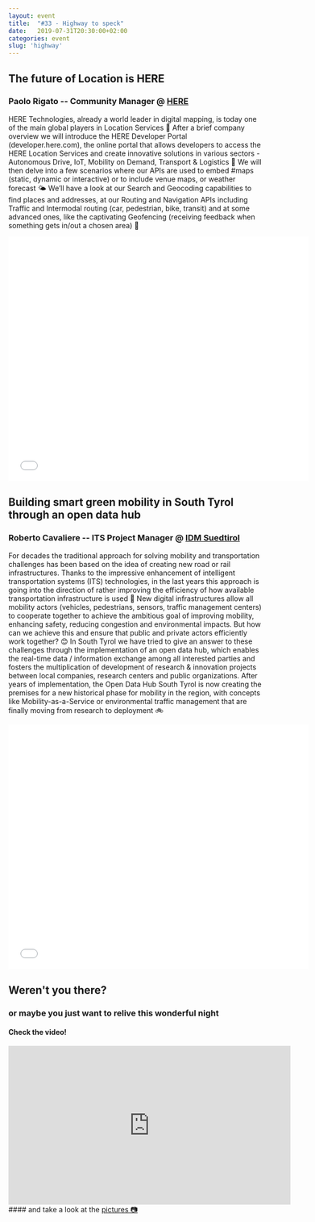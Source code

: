 ```yaml
---
layout: event
title:  "#33 - Highway to speck"
date:   2019-07-31T20:30:00+02:00
categories: event
slug: 'highway'
---
```


## The future of Location is HERE
### Paolo Rigato -- Community Manager @ [HERE](//www.here.com/)

HERE Technologies, already a world leader in digital mapping, is today one of the main global players in Location Services 📍 After a brief company overview we will introduce the HERE Developer Portal (developer.here.com), the online portal that allows developers to access the HERE Location Services and create innovative solutions in various sectors - Autonomous Drive, IoT, Mobility on Demand, Transport & Logistics 🚎 We will then delve into a few scenarios where our APIs are used to embed #maps (static, dynamic or interactive) or to include venue maps, or weather forecast 🌤 We’ll have a look at our Search and Geocoding capabilities to find places and addresses, at our Routing and Navigation APIs including Traffic and Intermodal routing (car, pedestrian, bike, transit) and at some advanced ones, like the captivating Geofencing (receiving feedback when something gets in/out a chosen area) 🚏

<iframe src="//www.slideshare.net/slideshow/embed_code/key/V6QUrY7zGyxL4" width="595" height="485" frameborder="0" marginwidth="0" marginheight="0" scrolling="no" allowfullscreen> </iframe>

## Building smart green mobility in South Tyrol through an open data hub
### Roberto Cavaliere -- ITS Project Manager @ [IDM Suedtirol](//www.idm-suedtirol.com/en/home.html)

For decades the traditional approach for solving mobility and transportation challenges has been based on the idea of creating new road or rail infrastructures. Thanks to the impressive enhancement of intelligent transportation systems (ITS) technologies, in the last years this approach is going into the direction of rather improving the efficiency of how available transportation infrastructure is used 🚌 New digital infrastructures allow all mobility actors (vehicles, pedestrians, sensors, traffic management centers) to cooperate together to achieve the ambitious goal of improving mobility, enhancing safety, reducing congestion and environmental impacts. But how can we achieve this and ensure that public and private actors efficiently work together? 😊 In South Tyrol we have tried to give an answer to these challenges through the implementation of an open data hub, which enables the real-time data / information exchange among all interested parties and fosters the multiplication of development of research & innovation projects between local companies, research centers and public organizations. After years of implementation, the Open Data Hub South Tyrol is now creating the premises for a new historical phase for mobility in the region, with concepts like Mobility-as-a-Service or environmental traffic management that are finally moving from research to deployment 🚲

<iframe src="//www.slideshare.net/slideshow/embed_code/key/9fZdRuRtgz0OS3" width="595" height="485" frameborder="0" marginwidth="0" marginheight="0" scrolling="no" allowfullscreen> </iframe>

## Weren't you there?
### or maybe you just want to relive this wonderful night
<section class="fb-links">

#### Check the video!
<iframe width="560" height="315" src="https://www.youtube.com/embed/xf3dBc_XUic?start=1027" frameborder="0" allow="accelerometer; autoplay; clipboard-write; encrypted-media; gyroscope; picture-in-picture" allowfullscreen></iframe>
#### and take a look at the <a id="fb_photo_album" class="btn-facebook" target="_blank" href="//www.facebook.com/pg/speckandtech/photos/?tab=album&album_id=1212680662263220">pictures &#128247;</a>
</section>
